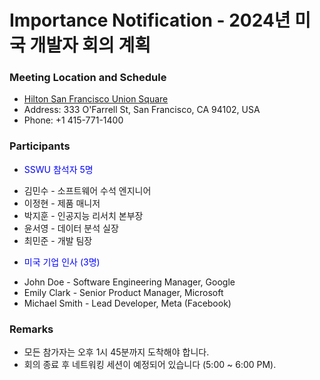 
# Importance Notification - 2024년 미국 개발자 회의 계획

### Meeting Location and Schedule
- [Hilton San Francisco Union Square](https://www.hilton.com/en/hotels/sfofhhh-hilton-san-francisco-union-square/)
- Address: 333 O'Farrell St, San Francisco, CA 94102, USA
- Phone: +1 415-771-1400

### Participants
- <p align="justify"> <span style="color:blue">SSWU 참석자 5명 </p>
- 김민수 - 소프트웨어 수석 엔지니어
- 이정현 - 제품 매니저
- 박지훈 - 인공지능 리서치 본부장
- 윤서영 - 데이터 분석 실장
- 최민준 - 개발 팀장
- <p align="justify"> <span style="color:blue">미국 기업 인사 (3명) </p>
- John Doe - Software Engineering Manager, Google
- Emily Clark - Senior Product Manager, Microsoft
- Michael Smith - Lead Developer, Meta (Facebook) 

### Remarks
- 모든 참가자는 오후 1시 45분까지 도착해야 합니다.  
- 회의 종료 후 네트워킹 세션이 예정되어 있습니다 (5:00 ~ 6:00 PM).  
